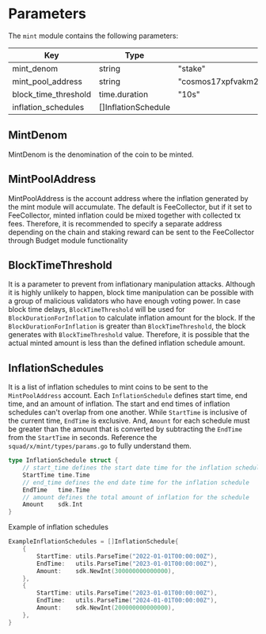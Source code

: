 <!--
order: 4
-->

# Parameters

The `mint` module contains the following parameters:

| Key                  | Type                | Example                                         |
|----------------------|---------------------|-------------------------------------------------|
| mint_denom           | string              | "stake"                                         |
| mint_pool_address    | string              | "cosmos17xpfvakm2amg962yls6f84z3kell8c5lserqta" |
| block_time_threshold | time.duration       | "10s"                                           |
| inflation_schedules  | []InflationSchedule |                                                 |

## MintDenom

MintDenom is the denomination of the coin to be minted.

## MintPoolAddress

MintPoolAddress is the account address where the inflation generated by the mint module will accumulate. The default is FeeCollector, but if it set to FeeCollector, minted inflation could be mixed together with collected tx fees. Therefore, it is recommended to specify a separate address depending on the chain and staking reward can be sent to the FeeCollector through Budget module functionality

## BlockTimeThreshold

It is a parameter to prevent from inflationary manipulation attacks. Although it is highly unlikely to happen, block time manipulation can be possible with a group of malicious validators who have enough voting power. In case block time delays, `BlockTimeThreshold` will be used for `BlockDurationForInflation` to calculate inflation amount for the block. If the `BlockDurationForInflation` is greater than `BlockTimeThreshold`, the block generates with `BlockTimeThreshold` value. Therefore, it is possible that the actual minted amount is less than the defined inflation schedule amount.

## InflationSchedules

It is a list of inflation schedules to mint coins to be sent to the `MintPoolAddress` account. Each `InflationSchedule` defines start time, end time, and an amount of inflation. The start and end times of inflation schedules can't overlap from one another. While `StartTime` is inclusive of the current time, `EndTime` is exclusive. And, `Amount` for each schedule must be greater than the amount that is converted by subtracting the `EndTime` from the `StartTime` in seconds. Reference the `squad/x/mint/types/params.go` to fully understand them.

```go
type InflationSchedule struct {
	// start_time defines the start date time for the inflation schedule
    StartTime time.Time
	// end_time defines the end date time for the inflation schedule
    EndTime   time.Time
	// amount defines the total amount of inflation for the schedule
    Amount    sdk.Int
}
```

Example of inflation schedules

```go
ExampleInflationSchedules = []InflationSchedule{
    {
        StartTime: utils.ParseTime("2022-01-01T00:00:00Z"),
        EndTime:   utils.ParseTime("2023-01-01T00:00:00Z"),
        Amount:    sdk.NewInt(300000000000000),
    },
    {
        StartTime: utils.ParseTime("2023-01-01T00:00:00Z"),
        EndTime:   utils.ParseTime("2024-01-01T00:00:00Z"),
        Amount:    sdk.NewInt(200000000000000),
    },
}
```